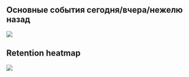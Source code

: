 ## Основные события сегодня/вчера/нежелю назад
<img src="https://github.com/avgalkov/Analytic-projects/blob/main/social%20app/assets/All%20actions%20by%20time.jpg"/>

## Retention heatmap
<img src="https://github.com/avgalkov/Analytic-projects/blob/main/social%20app/assets/Retention.jpg"/>